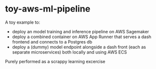 # toy-aws-ml-pipeline
A toy example to:
* deploy an model training and inference pipeline on AWS Sagemaker
* deploy a combined container on AWS App Runner that serves a dash frontend and connects to a Postgres db
* deploy a (dummy) model endpoint alongside a dash front (each as separate microservices) both locally and using AWS ECS

Purely performed as a scrappy learning excercise
